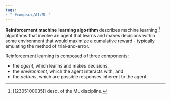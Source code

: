 ```yaml
---
tags:
- " #compsci/AI/ML "
---
```


**Reinforcement machine learning algorithm** describes machine learning [^1] algorithms that involve an agent that learns and makes decisions within some environment that would maximize a cumulative reward - typically emulating the method of trial-and-error. <!--SR:!2024-02-13,168,270-->

Reinforcement learning is composed of three components:
- the *agent*, which learns and makes decisions,
- the *environment*, which the agent interacts with, and
- the *actions*, which are possible responses inherent to the agent.

[^1]: [[2305100035]] desc. of the ML discipline.